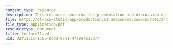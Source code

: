 ```yaml
---
content_type: resource
description: This resource contains the presentation and discussion on global warming.
file: https://ol-ocw-studio-app-production.s3.amazonaws.com/courses/2-58j-radiative-transfer-spring-2006/02f1131c1505bddd87a14fa9e7532d77_lecture21.pdf
file_type: application/pdf
resourcetype: Document
title: lecture21.pdf
uid: 02f1131c-1505-bddd-87a1-4fa9e7532d77
---
```

